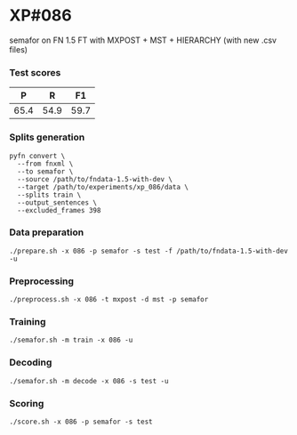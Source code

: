 # XP\#086

semafor on FN 1.5 FT with MXPOST + MST + HIERARCHY (with new .csv files)

### Test scores
| P | R | F1 |
| --- | --- | --- |
| 65.4 | 54.9 | 59.7 |

### Splits generation
```
pyfn convert \
  --from fnxml \
  --to semafor \
  --source /path/to/fndata-1.5-with-dev \
  --target /path/to/experiments/xp_086/data \
  --splits train \
  --output_sentences \
  --excluded_frames 398
```

### Data preparation
```
./prepare.sh -x 086 -p semafor -s test -f /path/to/fndata-1.5-with-dev -u
```

### Preprocessing
```
./preprocess.sh -x 086 -t mxpost -d mst -p semafor
```

### Training
```
./semafor.sh -m train -x 086 -u
```

### Decoding
```
./semafor.sh -m decode -x 086 -s test -u
```

### Scoring
```
./score.sh -x 086 -p semafor -s test
```
